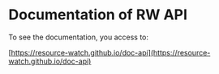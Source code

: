 # Documentation of RW API

To see the documentation, you access to:

[https://resource-watch.github.io/doc-api](https://resource-watch.github.io/doc-api)